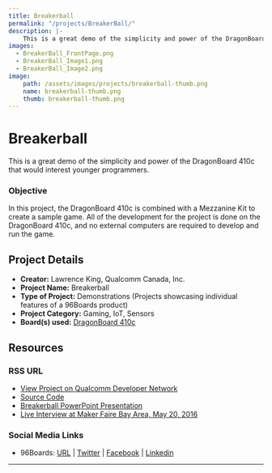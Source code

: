 ```yaml
---
title: Breakerball
permalink: "/projects/BreakerBall/"
description: |-
    This is a great demo of the simplicity and power of the DragonBoard 410c that would interest younger programmers.
images:
  - BreakerBall_FrontPage.png
  - BreakerBall_Image1.png
  - BreakerBall_Image2.png
image:
    path: /assets/images/projects/breakerball-thumb.png
    name: breakerball-thumb.png
    thumb: breakerball-thumb.png
---
```

# Breakerball

This is a great demo of the simplicity and power of the DragonBoard 410c that would interest younger programmers.

### Objective

In this project, the DragonBoard 410c is combined with a Mezzanine Kit to create a sample game. All of the development for the project is done on the DragonBoard 410c, and no external computers are required to develop and run the game.

## Project Details

- **Creator:** Lawrence King, Qualcomm Canada, Inc.
- **Project Name:** Breakerball
- **Type of Project:** Demonstrations (Projects showcasing individual features of a 96Boards product)
- **Project Category:** Gaming, IoT, Sensors
- **Board(s) used:** [DragonBoard 410c](https://www.96boards.org/product/dragonboard410c/)

## Resources

### RSS URL

- [View Project on Qualcomm Developer Network](https://developer.qualcomm.com/project/breakerball)
- [Source Code](https://github.com/lawrencek52/Breakerball)
- [Breakerball PowerPoint Presentation](https://developer.qualcomm.com/download/project/breakerball.pdf)
- [Live Interview at Maker Faire Bay Area, May 20, 2016](https://www.youtube.com/embed/d_idsVu-f7I?rel=0&width=560&height=315&wmode=transparent&iframe=true&autoplay=1)

### Social Media Links

- 96Boards: [URL](https://www.96boards.org/) &#124; [Twitter](https://twitter.com/96boards) &#124; [Facebook](https://www.facebook.com/96Boards) &#124; [Linkedin](https://www.linkedin.com/company/{{site.linkedin_username}}/)

***
